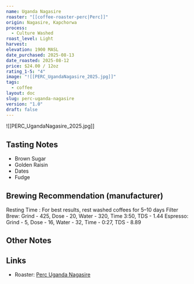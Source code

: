 ```yaml
---
name: Uganda Nagasire
roaster: "[[coffee-roaster-perc|Perc]]"
origin: Nagasire, Kapchorwa
process:
  - Culture Washed
roast_level: Light
harvest:
elevation: 1900 MASL
date_purchased: 2025-08-13
date_roasted: 2025-08-12
price: $24.00 / 12oz
rating_1-5: "4"
image: "![[PERC_UgandaNagasire_2025.jpg]]"
tags:
  - coffee
layout: doc
slug: perc-uganda-nagasire
version: "1.0"
draft: false
---
```

![[PERC_UgandaNagasire_2025.jpg]]

## Tasting Notes
- Brown Sugar
- Golden Raisin
- Dates
- Fudge

## Brewing Recommendation (manufacturer)
Resting Time : For best results, rest washed coffees for 5–10 days
Filter Brew: Grind - 425, Dose - 20, Water - 320, Time 3:50, TDS - 1.44
Espresso: Grind - 5, Dose - 16, Water - 32, Time - 0:27, TDS - 8.89

## Other Notes


## Links
- Roaster: [Perc Uganda Nagasire](https://perccoffee.com/products/uganda-nagasire?variant=51500360827194)
